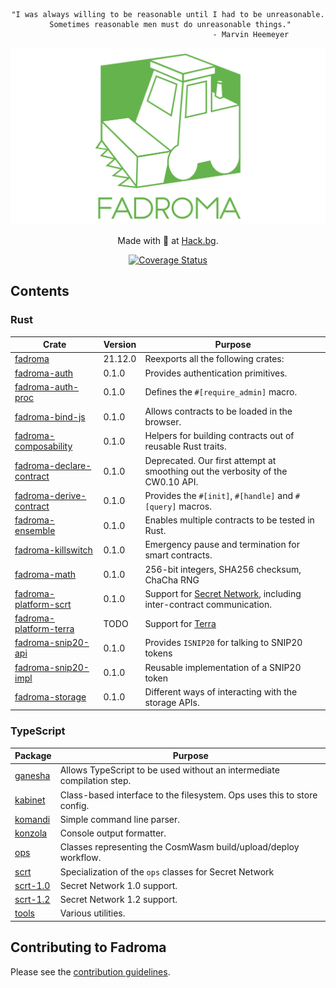 <div align="center">

```
"I was always willing to be reasonable until I had to be unreasonable.
 Sometimes reasonable men must do unreasonable things."
                                     - Marvin Heemeyer
```

![](/doc/logo.svg)

Made with 💚  at [Hack.bg](https://hack.bg).

[![Coverage Status](https://coveralls.io/repos/github/hackbg/fadroma/badge.svg?branch=refactor/crates)](https://coveralls.io/github/hackbg/fadroma?branch=refactor/crates)

</div>

## Contents

### Rust

| Crate                                                         | Version | Purpose                                                      |
| ------------------------------------------------------------- | ------- | ------------------------------------------------------------ |
| [fadroma](./crates/fadroma)                                   | 21.12.0 | Reexports all the following crates:                          |
| [fadroma-auth](./crates/fadroma-auth)                         | 0.1.0   | Provides authentication primitives.                          |
| [fadroma-auth-proc](./crates/fadroma-auth-proc)               | 0.1.0   | Defines the `#[require_admin]` macro.                        |
| [fadroma-bind-js](./crates/fadroma-bind-js)                   | 0.1.0   | Allows contracts to be loaded in the browser.                |
| [fadroma-composability](./crates/fadroma-composability)       | 0.1.0   | Helpers for building contracts out of reusable Rust traits.  |
| [fadroma-declare-contract](./crates/fadroma-declare-contract) | 0.1.0   | Deprecated. Our first attempt at smoothing out the verbosity of the CW0.10 API. |
| [fadroma-derive-contract](./crates/fadroma-derive-contract)   | 0.1.0   | Provides the `#[init]`, `#[handle]` and `#[query]` macros.   |
| [fadroma-ensemble](./crates/fadroma-ensemble)                 | 0.1.0   | Enables multiple contracts to be tested in Rust.             |
| [fadroma-killswitch](./crates/fadroma-killswitch)             | 0.1.0   | Emergency pause and termination for smart contracts.         |
| [fadroma-math](./crates/fadroma-math)                         | 0.1.0   | 256-bit integers, SHA256 checksum, ChaCha RNG                |
| [fadroma-platform-scrt](./crates/fadroma-platform-scrt)       | 0.1.0   | Support for [Secret Network](https://scrt.network/), including inter-contract communication. |
| [fadroma-platform-terra](./crates/fadroma-platform-terra)     | TODO    | Support for [Terra](https://www.terra.money/)                |
| [fadroma-snip20-api](./crates/fadroma-snip20-api)             | 0.1.0   | Provides `ISNIP20` for talking to SNIP20 tokens              |
| [fadroma-snip20-impl](./crates/fadroma-snip20-impl)           | 0.1.0   | Reusable implementation of a SNIP20 token                    |
| [fadroma-storage](./crates/fadroma-storage)                   | 0.1.0   | Different ways of interacting with the storage APIs.         |

### TypeScript

| Package                                      | Purpose                                                                 |
| -------------------------------------------- | ----------------------------------------------------------------------- |
| [ganesha](https://github.com/hackbg/ganesha) | Allows TypeScript to be used without an intermediate compilation step.  |
| [kabinet](./packages/kabinet)                | Class-based interface to the filesystem. Ops uses this to store config. |
| [komandi](./packages/komandi)                | Simple command line parser.                                             |
| [konzola](./packages/konzola)                | Console output formatter.                                               |
| [ops](./packages/ops)                        | Classes representing the CosmWasm build/upload/deploy workflow.         |
| [scrt](./packages/scrt)                      | Specialization of the `ops` classes for Secret Network                  |
| [scrt-1.0](./packages/scrt-1.0)              | Secret Network 1.0 support.                                             |
| [scrt-1.2](./packages/scrt-1.2)              | Secret Network 1.2 support.                                             |
| [tools](./packages/tools)                    | Various utilities.                                                      |

## Contributing to Fadroma

Please see the [contribution guidelines](CONTRIBUTING.md).
